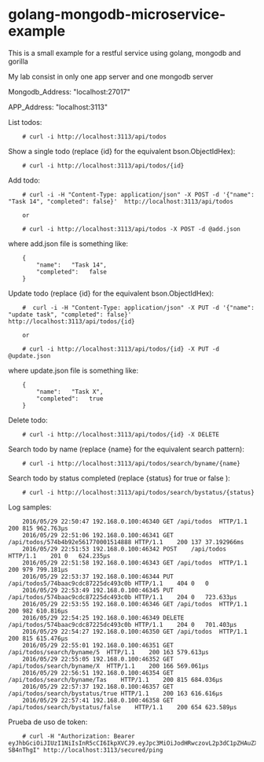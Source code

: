 golang-mongodb-microservice-example
===================================

This is a small example for a restful service using golang, mongodb and gorilla

My lab consist in only one app server and one mongodb server

Mongodb_Address: "localhost:27017"

APP_Address: "localhost:3113"

List todos:

		# curl -i http://localhost:3113/api/todos

Show a single todo (replace {id} for the equivalent bson.ObjectIdHex):

		# curl -i http://localhost:3113/api/todos/{id}

Add todo:

		# curl -i -H "Content-Type: application/json" -X POST -d '{"name": "Task 14", "completed": false}'  http://localhost:3113/api/todos

		or

		# curl -i http://localhost:3113/api/todos -X POST -d @add.json

where add.json file is something like:

		{
			"name":   "Task 14",
			"completed":   false
		}

Update todo (replace {id} for the equivalent bson.ObjectIdHex):

		#  curl -i -H "Content-Type: application/json" -X PUT -d '{"name": "update task", "completed": false}'  http://localhost:3113/api/todos/{id}

		or

		# curl -i http://localhost:3113/api/todos/{id} -X PUT -d @update.json

where update.json file is something like:

		{
			"name":   "Task X",
			"completed":   true
		}

Delete todo:

		# curl -i http://localhost:3113/api/todos/{id} -X DELETE

Search todo by name (replace {name} for the equivalent search pattern):

		# curl -i http://localhost:3113/api/todos/search/byname/{name}

Search todo by status completed (replace {status} for true or false ):

		# curl -i http://localhost:3113/api/todos/search/bystatus/{status}

Log samples:

		2016/05/29 22:50:47 192.168.0.100:46340	GET	/api/todos	HTTP/1.1	200	815	962.763µs
		2016/05/29 22:51:06 192.168.0.100:46341	GET	/api/todos/574b4b92e561770001514888	HTTP/1.1	200	137	37.192966ms
		2016/05/29 22:51:53 192.168.0.100:46342	POST	/api/todos	HTTP/1.1	201	0	624.235µs
		2016/05/29 22:51:58 192.168.0.100:46343	GET	/api/todos	HTTP/1.1	200	979	799.181µs
		2016/05/29 22:53:37 192.168.0.100:46344	PUT	/api/todos5/74baac9cdc87225dc493c0b	HTTP/1.1	404	0	0
		2016/05/29 22:53:49 192.168.0.100:46345	PUT	/api/todos/574baac9cdc87225dc493c0b	HTTP/1.1	204	0	723.633µs
		2016/05/29 22:53:55 192.168.0.100:46346	GET	/api/todos	HTTP/1.1	200	982	610.816µs
		2016/05/29 22:54:25 192.168.0.100:46349	DELETE	/api/todos/574baac9cdc87225dc493c0b	HTTP/1.1	204	0	701.403µs
		2016/05/29 22:54:27 192.168.0.100:46350	GET	/api/todos	HTTP/1.1	200	815	615.476µs
		2016/05/29 22:55:01 192.168.0.100:46351	GET	/api/todos/search/byname/5	HTTP/1.1	200	163	579.613µs
		2016/05/29 22:55:05 192.168.0.100:46352	GET	/api/todos/search/byname/X	HTTP/1.1	200	166	569.061µs
		2016/05/29 22:56:51 192.168.0.100:46354	GET	/api/todos/search/byname/Tas	HTTP/1.1	200	815	684.036µs
		2016/05/29 22:57:37 192.168.0.100:46357	GET	/api/todos/search/bystatus/true	HTTP/1.1	200	163	616.616µs
		2016/05/29 22:57:41 192.168.0.100:46358	GET	/api/todos/search/bystatus/false	HTTP/1.1	200	654	623.589µs

Prueba de uso de token:
		
		# curl -H "Authorization: Bearer eyJhbGciOiJIUzI1NiIsInR5cCI6IkpXVCJ9.eyJpc3MiOiJodHRwczovL2p3dC1pZHAuZXhhbXBsZS5jb20iLCJzdWIiOiJhZHJpYW4uZGlhc2RhY29zdGFsaW1hQGdtYWlsLmNvbSIsIm5iZiI6MTQ3NTY3MDc2OSwiZXhwIjoxNDc1Njc0MzY5LCJpYXQiOjE0NzU2NzA3NjksImp0aSI6ImlkMTIzNDU2IiwidHlwIjoiaHR0cHM6Ly9leGFtcGxlLmNvbS9yZWdpc3RlciJ9.0p0BA2YzbpP1VxpckDUdLE4v86eir92ETH-SB4nThgI" http://localhost:3113/secured/ping